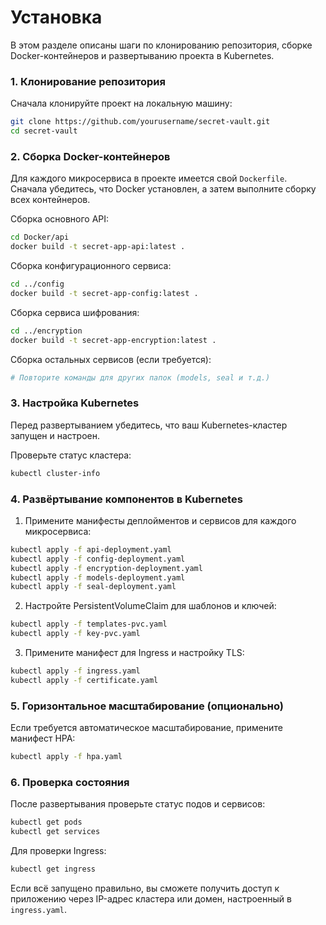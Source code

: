 # Установка

В этом разделе описаны шаги по клонированию репозитория, сборке Docker-контейнеров и развертыванию проекта в Kubernetes.

### 1. Клонирование репозитория

Сначала клонируйте проект на локальную машину:
```bash
git clone https://github.com/yourusername/secret-vault.git
cd secret-vault
```

### 2. Сборка Docker-контейнеров

Для каждого микросервиса в проекте имеется свой `Dockerfile`. Сначала убедитесь, что Docker установлен, а затем выполните сборку всех контейнеров.

Сборка основного API:
```bash
cd Docker/api
docker build -t secret-app-api:latest .
```

Сборка конфигурационного сервиса:
```bash
cd ../config
docker build -t secret-app-config:latest .
```

Сборка сервиса шифрования:
```bash
cd ../encryption
docker build -t secret-app-encryption:latest .
```

Сборка остальных сервисов (если требуется):
```bash
# Повторите команды для других папок (models, seal и т.д.)
```

### 3. Настройка Kubernetes

Перед развертыванием убедитесь, что ваш Kubernetes-кластер запущен и настроен.

Проверьте статус кластера:
```bash
kubectl cluster-info
```

### 4. Развёртывание компонентов в Kubernetes

1. Примените манифесты деплойментов и сервисов для каждого микросервиса:
```bash
kubectl apply -f api-deployment.yaml
kubectl apply -f config-deployment.yaml
kubectl apply -f encryption-deployment.yaml
kubectl apply -f models-deployment.yaml
kubectl apply -f seal-deployment.yaml
```

2. Настройте PersistentVolumeClaim для шаблонов и ключей:
```bash
kubectl apply -f templates-pvc.yaml
kubectl apply -f key-pvc.yaml
```

3. Примените манифест для Ingress и настройку TLS:
```bash
kubectl apply -f ingress.yaml
kubectl apply -f certificate.yaml
```

### 5. Горизонтальное масштабирование (опционально)

Если требуется автоматическое масштабирование, примените манифест HPA:
```bash
kubectl apply -f hpa.yaml
```

### 6. Проверка состояния

После развертывания проверьте статус подов и сервисов:
```bash
kubectl get pods
kubectl get services
```

Для проверки Ingress:
```bash
kubectl get ingress
```

Если всё запущено правильно, вы сможете получить доступ к приложению через IP-адрес кластера или домен, настроенный в `ingress.yaml`.
